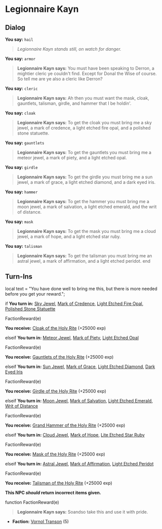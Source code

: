# Legionnaire Kayn
## Dialog

**You say:** `hail`



>*Legionnaire Kayn stands still, on watch for danger.*

**You say:** `armor`



>**Legionnaire Kayn says:** You must have been speaking to Derron, a mightier cleric ye couldn't find. Except for Donal the Wise of course. So tell me are ye also a cleric like Derron?

**You say:** `cleric`



>**Legionnaire Kayn says:** Ah then you must want the mask, cloak, gauntlets, talisman, girdle, and hammer that I be holdin'.

**You say:** `cloak`



>**Legionnaire Kayn says:** To get the cloak you must bring me a sky jewel, a mark of credence, a light etched fire opal, and a polished stone statuette.

**You say:** `gauntlets`



>**Legionnaire Kayn says:** To get the gauntlets you must bring me a meteor jewel, a mark of piety, and a light etched opal.

**You say:** `girdle`



>**Legionnaire Kayn says:** To get the girdle you must bring me a sun jewel, a mark of grace, a light etched diamond, and a dark eyed iris.

**You say:** `hammer`



>**Legionnaire Kayn says:** To get the hammer you must bring me a moon jewel, a mark of salvation, a light etched emerald, and the writ of distance.

**You say:** `mask`



>**Legionnaire Kayn says:** To get the mask you must bring me a cloud jewel, a mark of hope, and a light etched star ruby.

**You say:** `talisman`



>**Legionnaire Kayn says:** To get the talisman you must bring me an astral jewel, a mark of affirmation, and a light etched peridot.
end

## Turn-Ins



local text = "You have done well to bring me this, but there is more needed before you get your reward.";



if **You turn in:** [Sky Jewel](/item/4492), [Mark of Credence](/item/4850), [Light Etched Fire Opal](/item/4858), [Polished Stone Statuette](/item/4859)


FactionReward(e)


 **You receive:**  [Cloak of the Holy Rite](/item/3744) (+25000 exp)

elseif **You turn in:** [Meteor Jewel](/item/4493), [Mark of Piety](/item/4860), [Light Etched Opal](/item/4868)


FactionReward(e)


 **You receive:**  [Gauntlets of the Holy Rite](/item/3745) (+25000 exp)

elseif **You turn in:** [Sun Jewel](/item/4488), [Mark of Grace](/item/4878), [Light Etched Diamond](/item/4879), [Dark Eyed Iris](/item/4880)


FactionReward(e)


 **You receive:**  [Girdle of the Holy Rite](/item/3747) (+25000 exp)

elseif **You turn in:** [Moon Jewel](/item/4489), [Mark of Salvation](/item/4888), [Light Etched Emerald](/item/4889), [Writ of Distance](/item/4890)


FactionReward(e)


 **You receive:**  [Grand Hammer of the Holy Rite](/item/3748) (+25000 exp)

elseif **You turn in:** [Cloud Jewel](/item/4491), [Mark of Hope](/item/4848), [Lite Etched Star Ruby](/item/4849)


FactionReward(e)


 **You receive:**  [Mask of the Holy Rite](/item/3743) (+25000 exp)

elseif **You turn in:** [Astral Jewel](/item/4494), [Mark of Affirmation](/item/4869), [Light Etched Peridot](/item/4870)


FactionReward(e)


 **You receive:**  [Talisman of the Holy Rite](/item/3746) (+25000 exp)

**This NPC *should* return incorrect items given.**

function FactionReward(e)

>**Legionnaire Kayn says:** Soandso take this and use it with pride.

* __Faction:__ [Vornol Transon](/faction/1547) (5)